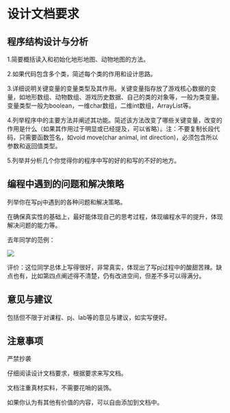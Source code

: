 # 设计文档要求

## 程序结构设计与分析

1.简要概括读入和初始化地形地图、动物地图的方法。

2.如果代码包含多个类，简述每个类的作用和设计思路。

3.详细说明关键变量的变量类型及其作用。关键变量指存放了游戏核心数据的变量，如地形数组、动物数组、游戏历史数据、自己的类的对象等，一般为类变量。变量类型一般为boolean，一维char数组，二维int数组，ArrayList等。

4.列举程序中的主要方法并阐述其功能。简述该方法改变了哪些关键变量，改变的作用是什么（如果其作用过于明显或已经提及，可以省略）。注：不要复制长段代码，只需要函数签名，如void move(char animal, int direction)，必须包含所以参数和返回值类型。

5.列举并分析几个你觉得你的程序中写的好的和写的不好的地方。

## 编程中遇到的问题和解决策略

列举你在写pj中遇到的各种问题和解决策略。

在确保真实性的基础上，最好能体现自己的思考过程，体现编程水平的提升，体现解决问题的能力等。

去年同学的范例：

![](https://raw.githubusercontent.com/Java-A-2019/project1/master/image/document.png)


评价：这位同学总体上写得很好，非常真实，体现出了写pj过程中的酸甜苦辣。缺点也有，比如第四点阐述得不清楚，仍有改进空间，但差不多可以得满分。

## 意见与建议

包括但不限于对课程、pj、lab等的意见与建议，如实写便好。

## 注意事项

严禁抄袭

仔细阅读设计文档要求，根据要求来写文档。

文档注重真材实料，不需要花哨的装饰。

如果你认为有其他有价值的内容，可以自由添加到文档中。